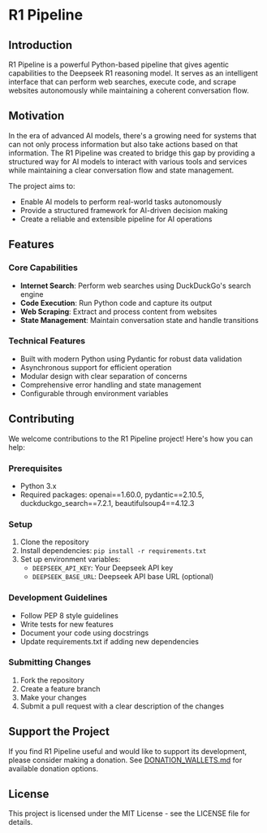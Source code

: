 # R1 Pipeline

## Introduction
R1 Pipeline is a powerful Python-based pipeline that gives agentic capabilities to the Deepseek R1 reasoning model. It serves as an intelligent interface that can perform web searches, execute code, and scrape websites autonomously while maintaining a coherent conversation flow.

## Motivation
In the era of advanced AI models, there's a growing need for systems that can not only process information but also take actions based on that information. The R1 Pipeline was created to bridge this gap by providing a structured way for AI models to interact with various tools and services while maintaining a clear conversation flow and state management.

The project aims to:
- Enable AI models to perform real-world tasks autonomously
- Provide a structured framework for AI-driven decision making
- Create a reliable and extensible pipeline for AI operations

## Features

### Core Capabilities
- **Internet Search**: Perform web searches using DuckDuckGo's search engine
- **Code Execution**: Run Python code and capture its output
- **Web Scraping**: Extract and process content from websites
- **State Management**: Maintain conversation state and handle transitions

### Technical Features
- Built with modern Python using Pydantic for robust data validation
- Asynchronous support for efficient operation
- Modular design with clear separation of concerns
- Comprehensive error handling and state management
- Configurable through environment variables

## Contributing

We welcome contributions to the R1 Pipeline project! Here's how you can help:

### Prerequisites
- Python 3.x
- Required packages: openai==1.60.0, pydantic==2.10.5, duckduckgo_search==7.2.1, beautifulsoup4==4.12.3

### Setup
1. Clone the repository
2. Install dependencies: `pip install -r requirements.txt`
3. Set up environment variables:
   - `DEEPSEEK_API_KEY`: Your Deepseek API key
   - `DEEPSEEK_BASE_URL`: Deepseek API base URL (optional)

### Development Guidelines
- Follow PEP 8 style guidelines
- Write tests for new features
- Document your code using docstrings
- Update requirements.txt if adding new dependencies

### Submitting Changes
1. Fork the repository
2. Create a feature branch
3. Make your changes
4. Submit a pull request with a clear description of the changes

## Support the Project
If you find R1 Pipeline useful and would like to support its development, please consider making a donation. See [DONATION_WALLETS.md](DONATION_WALLETS.md) for available donation options.

## License
This project is licensed under the MIT License - see the LICENSE file for details.